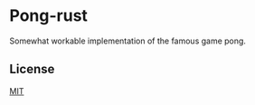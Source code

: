 # Pong-rust

Somewhat workable implementation of the famous game pong.


## License

[MIT](https://choosealicense.com/licenses/mit/)



